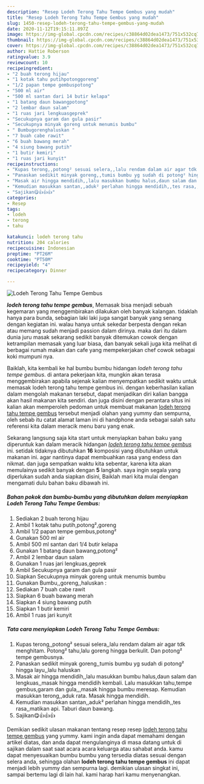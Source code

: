 ```yaml
---
description: "Resep Lodeh Terong Tahu Tempe Gembus yang mudah"
title: "Resep Lodeh Terong Tahu Tempe Gembus yang mudah"
slug: 1450-resep-lodeh-terong-tahu-tempe-gembus-yang-mudah
date: 2020-11-12T19:15:11.897Z
image: https://img-global.cpcdn.com/recipes/c38864d02dea1473/751x532cq70/lodeh-terong-tahu-tempe-gembus-foto-resep-utama.jpg
thumbnail: https://img-global.cpcdn.com/recipes/c38864d02dea1473/751x532cq70/lodeh-terong-tahu-tempe-gembus-foto-resep-utama.jpg
cover: https://img-global.cpcdn.com/recipes/c38864d02dea1473/751x532cq70/lodeh-terong-tahu-tempe-gembus-foto-resep-utama.jpg
author: Hattie Roberson
ratingvalue: 3.9
reviewcount: 10
recipeingredient:
- "2 buah terong hijau"
- "1 kotak tahu putihpotonggoreng"
- "1/2 papan tempe gembuspotong"
- "500 ml air"
- "500 ml santan dari 14 butir kelapa"
- "1 batang daun bawangpotong"
- "2 lembar daun salam"
- "1 ruas jari lengkuasgeprek"
- "Secukupnya garam dan gula pasir"
- "Secukupnya minyak goreng untuk menumis bumbu"
- " Bumbugorenghaluskan "
- "7 buah cabe rawit"
- "6 buah bawang merah"
- "4 siung bawang putih"
- "1 butir kemiri"
- "1 ruas jari kunyit"
recipeinstructions:
- "Kupas terong,,potong² sesuai selera,,lalu rendam dalam air agar tdk menghitam. Potong² tahu,lalu goreng hingga berkulit. Dan potong² tempe gembusnya."
- "Panaskan sedikit minyak goreng,,tumis bumbu yg sudah di potong² hingga layu,,lalu haluskan"
- "Masak air hingga mendidih,,lalu masukkan bumbu halus,daun salam dan lengkuas,,masak hingga mendidih kembali. Lalu masukkan tahu,tempe gembus,garam dan gula,,,masak hingga bumbu meresap. Kemudian masukkan terong,,aduk rata. Masak hingga mendidih."
- "Kemudian masukkan santan,,aduk² perlahan hingga mendidih,,tes rasa,,matikan api. Taburi daun bawang."
- "Sajikan😋👍👍👍"
categories:
- Resep
tags:
- lodeh
- terong
- tahu

katakunci: lodeh terong tahu 
nutrition: 204 calories
recipecuisine: Indonesian
preptime: "PT26M"
cooktime: "PT50M"
recipeyield: "4"
recipecategory: Dinner

---
```



![Lodeh Terong Tahu Tempe Gembus](https://img-global.cpcdn.com/recipes/c38864d02dea1473/751x532cq70/lodeh-terong-tahu-tempe-gembus-foto-resep-utama.jpg)

<b><i>lodeh terong tahu tempe gembus</i></b>, Memasak bisa menjadi sebuah kegemaran yang menggembirakan dilakukan oleh banyak kalangan. tidaklah hanya para bunda, sebagian laki laki juga sangat banyak yang senang dengan kegiatan ini. walau hanya untuk sekedar berpesta dengan rekan atau memang sudah menjadi passion dalam dirinya. maka dari itu dalam dunia juru masak sekarang sedikit banyak ditemukan cowok dengan ketrampilan memasak yang luar biasa, dan banyak sekali juga kita melihat di berbagai rumah makan dan cafe yang mempekerjakan chef cowok sebagai koki mumpuni nya.

Baiklah, kita kembali ke hal bumbu bumbu hidangan <i>lodeh terong tahu tempe gembus</i>. di antara pekerjaan kita, mungkin akan terasa menggembirakan apabila sejenak kalian menyempatkan sedikit waktu untuk memasak lodeh terong tahu tempe gembus ini. dengan keberhasilan kalian dalam mengolah makanan tersebut, dapat menjadikan diri kalian bangga akan hasil makanan kita sendiri. dan juga disini dengan perantara situs ini kalian akan memperoleh pedoman untuk membuat makanan <u>lodeh terong tahu tempe gembus</u> tersebut menjadi olahan yang yummy dan sempurna, oleh sebab itu catat alamat laman ini di handphone anda sebagai salah satu referensi kita dalam meracik menu baru yang enak.




Sekarang langsung saja kita start untuk menyiapkan bahan baku yang diperuntuk kan dalam meracik hidangan <u><i>lodeh terong tahu tempe gembus</i></u> ini. setidak tidaknya dibutuhkan <b>16</b> komposisi yang dibutuhkan untuk makanan ini. agar nantinya dapat membuahkan rasa yang endess dan nikmat. dan juga sempatkan waktu kita sebentar, karena kita akan memulainya sedikit banyak dengan <b>5</b> langkah. saya ingin segala yang diperlukan sudah anda siapkan disini, Baiklah mari kita mulai dengan mengamati dulu bahan baku dibawah ini.

<!--inarticleads1-->

##### Bahan pokok dan bumbu-bumbu yang dibutuhkan dalam menyiapkan Lodeh Terong Tahu Tempe Gembus:

1. Sediakan 2 buah terong hijau
1. Ambil 1 kotak tahu putih,potong²,goreng
1. Ambil 1/2 papan tempe gembus,potong²
1. Gunakan 500 ml air
1. Ambil 500 ml santan dari 1/4 butir kelapa
1. Gunakan 1 batang daun bawang,potong²
1. Ambil 2 lembar daun salam
1. Gunakan 1 ruas jari lengkuas,geprek
1. Ambil Secukupnya garam dan gula pasir
1. Siapkan Secukupnya minyak goreng untuk menumis bumbu
1. Gunakan  Bumbu,,goreng,,haluskan :
1. Sediakan 7 buah cabe rawit
1. Siapkan 6 buah bawang merah
1. Siapkan 4 siung bawang putih
1. Siapkan 1 butir kemiri
1. Ambil 1 ruas jari kunyit




<!--inarticleads2-->

##### Tata cara menyiapkan Lodeh Terong Tahu Tempe Gembus:

1. Kupas terong,,potong² sesuai selera,,lalu rendam dalam air agar tdk menghitam. Potong² tahu,lalu goreng hingga berkulit. Dan potong² tempe gembusnya.
1. Panaskan sedikit minyak goreng,,tumis bumbu yg sudah di potong² hingga layu,,lalu haluskan
1. Masak air hingga mendidih,,lalu masukkan bumbu halus,daun salam dan lengkuas,,masak hingga mendidih kembali. Lalu masukkan tahu,tempe gembus,garam dan gula,,,masak hingga bumbu meresap. Kemudian masukkan terong,,aduk rata. Masak hingga mendidih.
1. Kemudian masukkan santan,,aduk² perlahan hingga mendidih,,tes rasa,,matikan api. Taburi daun bawang.
1. Sajikan😋👍👍👍




Demikian sedikit ulasan makanan tentang resep resep <u>lodeh terong tahu tempe gembus</u> yang yummy. kami ingin anda dapat memahami dengan artikel diatas, dan anda dapat mengulanginya di masa datang untuk di sajikan dalam saat saat acara acara keluarga atau sahabat anda. kamu dapat menyesuaikan bumbu bumbu yang tersedia diatas sesuai dengan selera anda, sehingga olahan <b>lodeh terong tahu tempe gembus</b> ini dapat menjadi lebih yummy dan sempurna lagi. demikian ulasan singkat ini, sampai bertemu lagi di lain hal. kami harap hari kamu menyenangkan.
